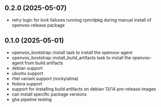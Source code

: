 ## 0.2.0 (2025-05-07)

* retry logic for lock failures running rpm/dpkg during manual
  install of openvox-release package

## 0.1.0 (2025-05-01)

* openvox_bootstrap::install task to install the openvox-agent
* openvox_bootstrap::install_build_artifacts task to install the
  openvox-agent from build artifacts
* debian support
* ubuntu support
* rhel variant support (rocky/alma)
* fedora support
* support for installing build artifacts on debian 13/14 pre-release
  images
* can install specific package versions
* gha pipeline testing
